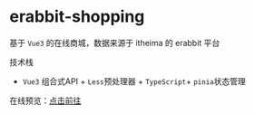 # erabbit-shopping
基于 `Vue3` 的在线商城，数据来源于 itheima 的 erabbit 平台

技术栈
- `Vue3` 组合式API +  `Less`预处理器 + `TypeScript`+ `pinia`状态管理

在线预览：[点击前往](https://yleen.cc/files/works/erabbit-shopping)